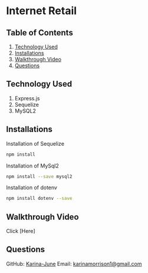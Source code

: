 # Internet Retail



## Table of Contents

1. [Technology Used](#technology-used)
2. [Installations](#installations)
3. [Walkthrough Video](#Walkthrough-Video)
4. [Questions](#questions)

## Technology Used
 1. Express.js
 2. Sequelize
 3. MySQL2

## Installations
Installation of Sequelize
```bash
npm install
```

Installation of MySql2
```bash
npm install --save mysql2
```

Installation of dotenv
```bash
npm install dotenv --save
```
## Walkthrough Video

Click [Here]

## Questions 
GitHub: [Karina-June](https://github.com/Karina-June)
Email: karinamorrison1@gmail.com